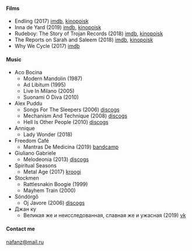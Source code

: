 #### Films
* Endling (2017) [imdb](https://www.imdb.com/title/tt6116774), [kinopoisk](https://www.kinopoisk.ru/film/1020269)
* Inna de Yard (2019) [imdb](https://www.imdb.com/title/tt7621830), [kinopoisk](https://www.kinopoisk.ru/film/1245269)
* Rudeboy: The Story of Trojan Records (2018) [imdb](https://www.imdb.com/title/tt8718814), [kinopoisk](https://www.kinopoisk.ru/film/1253839)
* The Reports on Sarah and Saleem (2018) [imdb](https://www.imdb.com/title/tt7158582), [kinopoisk](https://www.kinopoisk.ru/film/1099321)
* Why We Cycle (2017) [imdb](https://www.imdb.com/title/tt7927666)

#### Music
* Aco Bocina 
    * Modern Mandolin (1987)
    * Ad Libitum (1995)
    * Live In Milano (2005)
    * Suonami O Diva (2010)
* Alex Puddu
    * Songs For The Sleepers (2006) [discogs](https://www.discogs.com/ru/Alex-Puddu-And-The-Butterfly-Collectors-Songs-For-The-Sleepers/release/4707969)
    * Mechanism And Technique (2008) [discogs](https://www.discogs.com/ru/Alex-Puddu-And-The-Butterfly-Collectors-Mechanism-And-Technique/master/806661)
    * Hell Is Other People (2010) [discogs](https://www.discogs.com/ru/Alex-Puddu-Hell-Is-Other-People/release/4106300)
* Annique 
    * Lady Wonder (2018)
* Freedom Café
    * Mantras De Medicina (2019) [bandcamp](https://freedomcaf.bandcamp.com/releases)
* Giuliano Gabriele 
    * Melodeonia (2013) [discogs](https://www.discogs.com/ru/Giuliano-Gabriele-Melodeonia/release/8500219)
* Spiritual Seasons 
    * Metal Age (2017) [kroogi](http://spiritual-seasons.kroogi.com/ru/download/3284802-Metal-Age.html)    
* Stockmen 
    * Rattlesnakin Boogie (1999)
    * Mayhem Train (2000)
* Söndörgő
    * Oj Javore (2006) [discogs](https://www.discogs.com/ru/S%C3%B6nd%C3%B6rg%C5%91-Oj-Javore/release/11476140)
* Джан ку
    * Великая же и неисследованная, славная же и ужасная (2019) [vk](https://vk.com/wall-4203_3467)

#### Contact me 
nafanz@mail.ru